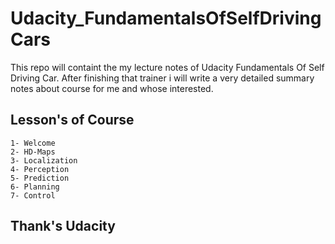 # Udacity_FundamentalsOfSelfDrivingCars

 This repo will containt the my lecture notes of Udacity Fundamentals Of Self Driving Car. After finishing that trainer i will write
a very detailed summary notes about course for me and whose interested. 

## Lesson's of Course

```
1- Welcome
2- HD-Maps
3- Localization
4- Perception
5- Prediction
6- Planning
7- Control
```


## Thank's Udacity 
